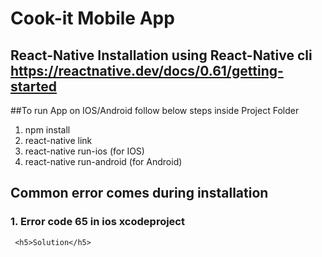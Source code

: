 # Cook-it Mobile App
  <h2>React-Native Installation using React-Native cli <a href="https://reactnative.dev/docs/0.61/getting-started" target="_blank">https://reactnative.dev/docs/0.61/getting-started</a></h2>

##To run App on IOS/Android follow below steps inside Project Folder

 1. npm install
 2. react-native link
 3. react-native run-ios (for IOS)
 4. react-native run-android (for Android)

 ## Common error comes during installation  
 ### 1. Error code 65 in ios xcodeproject
     <h5>Solution</h5>
